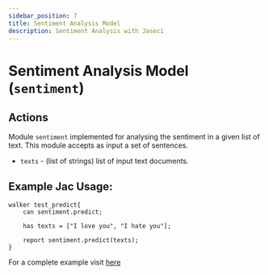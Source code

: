 ```yaml
---
sidebar_position: 7
title: Sentiment Analysis Model
description: Sentiment Analysis with Jaseci
---
```


# Sentiment Analysis Model (`sentiment`)

## Actions

Module `sentiment` implemented for analysing the sentiment in a given list of text. This module accepts as input a set of sentences.

- `texts` - (list of strings) list of input text documents.

## Example Jac Usage:

```jac
walker test_predict{
    can sentiment.predict;

    has texts = ["I love you", "I hate you"];

    report sentiment.predict(texts);
}
```

For a complete example visit [here](../../../../../tutorials/jaseci_ai_kit/jac_nlp/sentiment)
